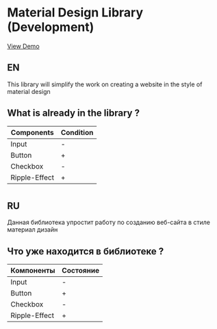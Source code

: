 # Material Design Library (Development)

[View Demo](https://utinka.github.io/materialdesignlib.github.io/)

**EN**
---
This library will simplify the work on creating a website in the style of material design

What is already in the library ? 
---
Components      | Condition
----------------|----------------------
Input           | -
Button          | +
Checkbox        | -
Ripple-Effect   | +
#
**RU**
---
Данная библиотека упростит работу по созданию веб-сайта в стиле материал дизайн 

Что уже находится в библиотеке ? 
---
Компоненты      | Состояние
----------------|----------------------
Input           | -
Button          | +
Checkbox        | -
Ripple-Effect   | +
